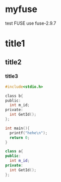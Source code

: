 # myfuse
test FUSE
use fuse-2.9.7

# title1
## title2
### title3

```c
#include<stdio.h>

class b{
public:
  int m_id;
private:
  int GetId();
};

int main(){
  printf("hehe\n");
  return 0;
}


```
```cpp
class a{
public:
  int m_id;
private:
  int GetId();
};
```
